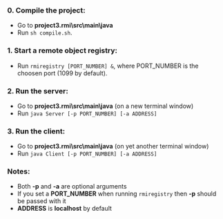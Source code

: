 ### 0. Compile the project:
- Go to **project3.rmi\src\main\java**
- Run `sh compile.sh`.

### 1. Start a remote object registry:
- Run  `rmiregistry [PORT_NUMBER] &`,  where PORT_NUMBER is the choosen port (1099 by default).

### 2. Run the server:
- Go to **project3.rmi\src\main\java** (on a new terminal window)
- Run `java Server [-p PORT_NUMBER] [-a ADDRESS]`

### 3. Run the client:
- Go to **project3.rmi\src\main\java** (on yet another terminal window)
- Run `java Client [-p PORT_NUMBER] [-a ADDRESS]`

### Notes:
- Both **-p** and **-a** are optional arguments
- If you set a **PORT_NUMBER** when running `rmiregistry` then **-p** should be passed with it
- **ADDRESS** is **localhost** by default
